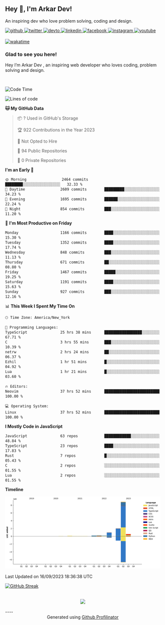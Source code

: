 ## Hey 👋, I'm Arkar Dev!  

An inspiring dev who love problem solving, coding and design.

<a href="https://github.com/Riley1101" target="_blank">
<img src=https://img.shields.io/badge/github-%2324292e.svg?&style=for-the-badge&logo=github&logoColor=white alt=github style="margin-bottom: 5px;" />
</a>
<a href="https://twitter.com/arkardev" target="_blank">
<img src=https://img.shields.io/badge/twitter-%2300acee.svg?&style=for-the-badge&logo=twitter&logoColor=white alt=twitter style="margin-bottom: 5px;" />
</a>
<a href="https://dev.to/riley1101" target="_blank">
<img src=https://img.shields.io/badge/dev.to-%2308090A.svg?&style=for-the-badge&logo=dev.to&logoColor=white alt=devto style="margin-bottom: 5px;" />
</a>
<a href="https://linkedin.com/in/arkar-kaung-myat" target="_blank">
<img src=https://img.shields.io/badge/linkedin-%231E77B5.svg?&style=for-the-badge&logo=linkedin&logoColor=white alt=linkedin style="margin-bottom: 5px;" />
</a>
<a href="https://www.facebook.com/riley.eileen.75" target="_blank">
<img src=https://img.shields.io/badge/facebook-%232E87FB.svg?&style=for-the-badge&logo=facebook&logoColor=white alt=facebook style="margin-bottom: 5px;" />
</a>
<a href="https://instagram.com/rileys1101" target="_blank">
<img src=https://img.shields.io/badge/instagram-%23000000.svg?&style=for-the-badge&logo=instagram&logoColor=white alt=instagram style="margin-bottom: 5px;" />
</a>
<a href="https://www.youtube.com/channel/UC_RfEQCC3gL2AzsFFAABikg" target="_blank">
<img src=https://img.shields.io/badge/youtube-%23EE4831.svg?&style=for-the-badge&logo=youtube&logoColor=white alt=youtube style="margin-bottom: 5px;" />
</a>  
  
[![wakatime](https://wakatime.com/badge/user/cf23b6e3-75f8-4c04-b0e3-273191c8d2ec.svg)](https://wakatime.com/@cf23b6e3-75f8-4c04-b0e3-273191c8d2ec)


### Glad to see you here!  
Hey I’m Arkar Dev , an inspiring web developer who loves coding, problem solving and design.

<br/>

<!--START_SECTION:waka-->
![Code Time](http://img.shields.io/badge/Code%20Time-550%20hrs%2030%20mins-blue)

![Lines of code](https://img.shields.io/badge/From%20Hello%20World%20I%27ve%20Written-13.1%20million%20lines%20of%20code-blue)

**🐱 My GitHub Data** 

> 📦 ? Used in GitHub's Storage 
 > 
> 🏆 922 Contributions in the Year 2023
 > 
> 🚫 Not Opted to Hire
 > 
> 📜 94 Public Repositories 
 > 
> 🔑 0 Private Repositories 
 > 
**I'm an Early 🐤** 

```text
🌞 Morning                2464 commits        ████████░░░░░░░░░░░░░░░░░   32.33 % 
🌆 Daytime                2609 commits        █████████░░░░░░░░░░░░░░░░   34.23 % 
🌃 Evening                1695 commits        ██████░░░░░░░░░░░░░░░░░░░   22.24 % 
🌙 Night                  854 commits         ███░░░░░░░░░░░░░░░░░░░░░░   11.20 % 
```
📅 **I'm Most Productive on Friday** 

```text
Monday                   1166 commits        ████░░░░░░░░░░░░░░░░░░░░░   15.30 % 
Tuesday                  1352 commits        ████░░░░░░░░░░░░░░░░░░░░░   17.74 % 
Wednesday                848 commits         ███░░░░░░░░░░░░░░░░░░░░░░   11.13 % 
Thursday                 671 commits         ██░░░░░░░░░░░░░░░░░░░░░░░   08.80 % 
Friday                   1467 commits        █████░░░░░░░░░░░░░░░░░░░░   19.25 % 
Saturday                 1191 commits        ████░░░░░░░░░░░░░░░░░░░░░   15.63 % 
Sunday                   927 commits         ███░░░░░░░░░░░░░░░░░░░░░░   12.16 % 
```


📊 **This Week I Spent My Time On** 

```text
🕑︎ Time Zone: America/New_York

💬 Programming Languages: 
TypeScript               25 hrs 38 mins      █████████████████░░░░░░░░   67.71 % 
C                        3 hrs 55 mins       ███░░░░░░░░░░░░░░░░░░░░░░   10.39 % 
netrw                    2 hrs 24 mins       ██░░░░░░░░░░░░░░░░░░░░░░░   06.37 % 
Ezhil                    1 hr 51 mins        █░░░░░░░░░░░░░░░░░░░░░░░░   04.92 % 
Lua                      1 hr 21 mins        █░░░░░░░░░░░░░░░░░░░░░░░░   03.60 % 

🔥 Editors: 
Neovim                   37 hrs 52 mins      █████████████████████████   100.00 % 

💻 Operating System: 
Linux                    37 hrs 52 mins      █████████████████████████   100.00 % 
```

**I Mostly Code in JavaScript** 

```text
JavaScript               63 repos            ████████████░░░░░░░░░░░░░   48.84 % 
TypeScript               23 repos            ████░░░░░░░░░░░░░░░░░░░░░   17.83 % 
Rust                     7 repos             █░░░░░░░░░░░░░░░░░░░░░░░░   05.43 % 
C                        2 repos             ░░░░░░░░░░░░░░░░░░░░░░░░░   01.55 % 
Lua                      2 repos             ░░░░░░░░░░░░░░░░░░░░░░░░░   01.55 % 
```



**Timeline**

![Lines of Code chart](https://raw.githubusercontent.com/Riley1101/Riley1101/main/assets/bar_graph.png)


 Last Updated on 16/09/2023 18:36:38 UTC
<!--END_SECTION:waka-->

[![GitHub Streak](https://streak-stats.demolab.com?user=Riley1101)](https://git.io/streak-stats)
  
<br/>  
<div align="center">
<img src="https://komarev.com/ghpvc/?username=Riley1101&&style=flat-square" align="center" />
</div>  
<br/>  
----
<div align="center">Generated using <a href="https://profilinator.rishav.dev/" target="_blank">Github Profilinator</a></div>


